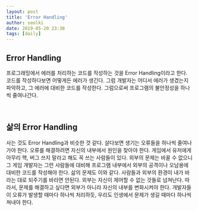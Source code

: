 ```yaml
---
layout: post
title: 'Error Handling'
author: seolki
date: 2019-05-20 23:38
tags: [daily]
---
```


## Error Handling

프로그래밍에서 에러를 처리하는 코드를 작성하는 것을 Error Handling이라고 한다. 코드를 작성하다보면 어떻게든 에러가 생긴다. 그럼 개발자는 어디서 에러가 생겼는지 파악하고, 그 에러에 대비한 코드를 작성한다. 그럼으로써 프로그램의 불안정성을 하나씩 줄여나간다. 

<br>

## 삶의 Error Handling 

사는 것도 Error Handling과 비슷한 것 같다. 살다보면 생기는 오류들을 하나씩 줄여나가야 한다. 오류를 해결하려면 자신의 내부에서 원인을 찾아야 한다. 게임에서 유저에게 아무리 핵, 버그 쓰지 말라고 해도 꼭 쓰는 사람들이 있다. 외부의 문제는 바꿀 수 없으니 그 게임 개발자는 그런 사람들에 대비해 프로그램 내부에서 외부의 공격이나 오남용에 대비한 코드를 작성해야 한다. 삶의 문제도 이와 같다. 사람들과 외부의 환경이 내가 바라는 대로 되주기를 바라면 안된다. 외부는 자신이 제어할 수 없는 것들로 넘쳐난다. 따라서, 문제를 해결하고 싶다면 외부가 아니라 자신의 내부를 변화시켜야 한다. 개발자들이 오류가 발생할 때마다 하나씩 처리하듯, 우리도 인생에서 문제가 생길 때마다 하나씩 쳐내야 한다. 


<br>

